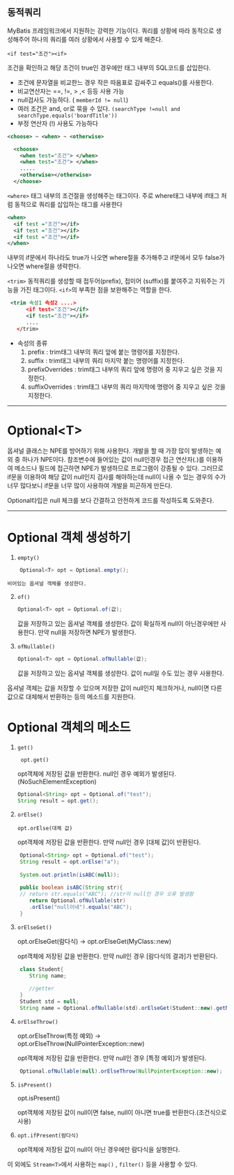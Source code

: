 ## 동적쿼리
MyBatis 프레임워크에서 지원하는 강력한 기능이다.
쿼리를 상황에 따라 동적으로 생성해주어 하나의 쿼리를 여러 상황에서 사용할 수 있게 해준다.

`<if test="조건"><if>`

  조건을 확인하고 해당 조건이 true인 경우에만 태그 내부의 SQL코드를 삽입한다.
  - 조건에 문자열을 비교한느 경우 작은 따옴표로 감싸주고 equals()를 사용한다.
  - 비교연산자는 ==, !=, > ,< 등등 사용 가능
  - null검사도 가능하다. ( `memberId != null`)
  - 여러 조건은 and, or로 묶을 수 있다. `(searchType !=null and searchType.equals('boardTitle'))`
  - 부정 연산자 (!) 사용도 가능하다

```xml
<choose> ~ <when> ~ <otherwise>

  <choose>
    <when test="조건"> </when> 
    <when test="조건"> </when> 
    .....
    <otherwise></otherwise>
  </choose>
```

` <where> `
    태그 내부의 조건절을 생성해주는 태그이다.
    주로 where태그 내부에 if태그 처럼 동적으로 쿼리를 삽입하는 태그를 사용한다  

```xml
<when>
  <if test ="조건"></if>
  <if test ="조건"></if>
  <if test ="조건"></if>
</when>
```

 내부의 if문에서 하나라도 true가 나오면 where절을 추가해주고 if문에서 모두 false가 나오면 where절을 생략한다.

`<trim>`
       동적쿼리를 생성할 때 접두어(prefix), 접미어 (suffix)를 붙여주고 지워주는 기능을 가진 태그이다. `<if>`의 부족한 점을 보완해주는 역할을 한다. 

```xml
 <trim 속성1 속성2 ....>
      <if test="조건"></if>
      <if test="조건"></if>
      ....
   </trim>
```
- 속성의 종류     
  1. prefix : trim태그 내부의 쿼리 앞에 붙는 명령어를 지정한다.
  2. suffix : trim태그 내부의 쿼리 마지막 붙는 명령어를 지정한다.
  3. prefixOverrides : trim태그 내부의 쿼리 앞에 명령어 중 지우고 싶은 것을 지정한다.
  4. suffixOverrides : trim태그 내부의 쿼리 마지막에 명령어 중 지우고 싶은 것을 지정한다.


---
# Optional\<T>

옵셔널 클래스는 NPE를 방어하기 위해 사용한다.
개발을 할 때 가장 많이 발생하는 예외 중 하나가 NPE이다. 참조변수에 들어있는 값이 null인경우 접근 연산자(.)를 이용하여 메소드나 필드에 접근하면 NPE가 발생하므로 프로그램이 강종될 수 있다.
그러므로 if문을 이용하여 해당 값이 null인지 검사를 해야하는데 null이 나올 수 있는 경우의 수가 너무 많다보니 if문을 너무 많이 사용하여 개발을 피곤하게 만든다. 

Optional타입은 null 체크를 보다 간결하고 안전하게 코드를 작성하도록 도와준다.


---
# Optional 객체 생성하기

1. `empty() `
```java
    Optional<T> opt = Optional.empty();
```
    비어있는 옵셔널 객체를 생성한다.
    
2. `of()`
    ```java
    Optional<T> opt = Optional.of(값);
    ```
    값을 저장하고 있는 옵셔널 객체를 생성한다. 값이 확실하게 null이 아닌경우에만 사용한다.
    만약 null을 저장하면 NPE가 발생한다.
    
3. `ofNullable()`
    ```java
    Optional<T> opt = Optional.ofNullable(값);
    ```
    
    값을 저장하고 있는 옵셔널 객체를 생성한다.  값이 null일 수도 있는 경우 사용한다. 
    

옵셔널 객체는 값을 저장할 수 있으며 저장한 값이 null인지 체크하거나, null이면 다른 값으로 대체해서 반환하는 등의 메소드를 지원한다.

# Optional 객체의 메소드

1. `get()`
    
   ` opt.get()`
    
    opt객체에 저장된 값을 반환한다. null인 경우 예외가 발생된다. (NoSuchElementException)
    
    ``` java
    Optional<String> opt = Optional.of("test");
    String result = opt.get();
    ```
    
    
2. `orElse()`
    
    `opt.orElse(대체 값)`
    
    opt객체에 저장된 값을 반환한다. 만약 null인 경우 [대체 값]이 반환된다.
    
```java
    Optional<String> opt = Optional.of("test");
    String result = opt.orElse("a");
    
    System.out.println(isABC(null));
    
    public boolean isABC(String str){
    // return str.equals("ABC"); //str이 null인 경우 오류 발생함
       return Optional.ofNullable(str)
       .orElse("null이네").equals("ABC");
    }
```
    

    
3. `orElseGet()`
    
    opt.orElseGet(람다식) → opt.orElseGet(MyClass::new)
    
    opt객체에 저장된 값을 반환한다. 만약 null인 경우 [람다식의 결과]가 반환된다.
```java
    class Student{
       String name;
    
       //getter
    }
    Student std = null;
    String name = Optional.ofNullable(std).orElseGet(Student::new).getName();
```


    
4. `orElseThrow()`
    
    opt.orElseThrow(특정 예외)  → opt.orElseThrow(NullPointerException::new)
    
    opt객체에 저장된 값을 반환한다. 만약 null인 경우 [특정 예외]가 발생된다.
    
``` java
    Optional.ofNullable(null).orElseThrow(NullPointerException::new);
```

    
5. `isPresent()`
    
    opt.isPresent()
    
    opt객체에 저장된 값이 null이면 false, null이 아니면 true를 반환한다.(조건식으로 사용)
    
6. `opt.ifPresent(람다식)`
    
    opt객체에 저장된 값이 null이 아닌 경우에만 람다식을 실행한다.
    

이 외에도 `Stream<T>`에서 사용하는 `map()` , `filter()` 등을 사용할 수 있다.

    



